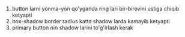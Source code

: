 1. button larni yonma-yon qo'yganda ring lari bir-birovini ustiga chiqib ketyapti
2. box-shadow border radius katta shadow larda kamayib ketyapti
3. primary button nin shadow larini to'g'irlash kerak
